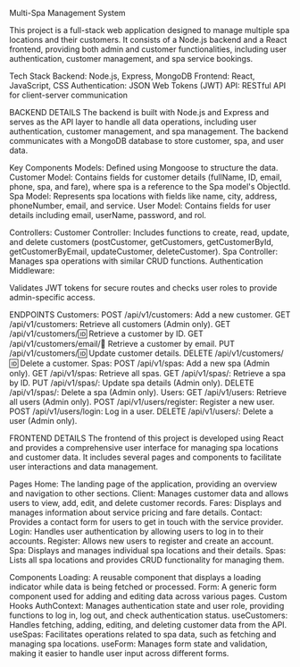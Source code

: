Multi-Spa Management System

This project is a full-stack web application designed to manage multiple spa locations and their customers. It consists of a Node.js backend and a React frontend, providing both admin and customer functionalities, including user authentication, customer management, and spa service bookings.

Tech Stack
Backend: Node.js, Express, MongoDB
Frontend: React, JavaScript, CSS
Authentication: JSON Web Tokens (JWT)
API: RESTful API for client-server communication

BACKEND DETAILS
The backend is built with Node.js and Express and serves as the API layer to handle all data operations, including user authentication, customer management, and spa management. The backend communicates with a MongoDB database to store customer, spa, and user data.

Key Components
Models: Defined using Mongoose to structure the data.
Customer Model: Contains fields for customer details (fullName, ID, email, phone, spa, and fare), where spa is a reference to the Spa model's ObjectId.
Spa Model: Represents spa locations with fields like name, city, address, phoneNumber, email, and service.
User Model: Contains fields for user details including email, userName, password, and rol.

Controllers:
Customer Controller: Includes functions to create, read, update, and delete customers (postCustomer, getCustomers, getCustomerById, getCustomerByEmail, updateCustomer, deleteCustomer).
Spa Controller: Manages spa operations with similar CRUD functions.
Authentication Middleware:

Validates JWT tokens for secure routes and checks user roles to provide admin-specific access.

ENDPOINTS
Customers:
POST /api/v1/customers: Add a new customer.
GET /api/v1/customers: Retrieve all customers (Admin only).
GET /api/v1/customers/:id: Retrieve a customer by ID.
GET /api/v1/customers/email/:email: Retrieve a customer by email.
PUT /api/v1/customers/:id: Update customer details.
DELETE /api/v1/customers/:id: Delete a customer.
Spas:
POST /api/v1/spas: Add a new spa (Admin only).
GET /api/v1/spas: Retrieve all spas.
GET /api/v1/spas/: Retrieve a spa by ID.
PUT /api/v1/spas/: Update spa details (Admin only).
DELETE /api/v1/spas/: Delete a spa (Admin only).
Users:
GET /api/v1/users: Retrieve all users (Admin only).
POST /api/v1/users/register: Register a new user.
POST /api/v1/users/login: Log in a user.
DELETE /api/v1/users/: Delete a user (Admin only).

FRONTEND DETAILS
The frontend of this project is developed using React and provides a comprehensive user interface for managing spa locations and customer data. It includes several pages and components to facilitate user interactions and data management.

Pages
Home: The landing page of the application, providing an overview and navigation to other sections.
Client: Manages customer data and allows users to view, add, edit, and delete customer records.
Fares: Displays and manages information about service pricing and fare details.
Contact: Provides a contact form for users to get in touch with the service provider.
Login: Handles user authentication by allowing users to log in to their accounts.
Register: Allows new users to register and create an account.
Spa: Displays and manages individual spa locations and their details.
Spas: Lists all spa locations and provides CRUD functionality for managing them.

Components
Loading: A reusable component that displays a loading indicator while data is being fetched or processed.
Form: A generic form component used for adding and editing data across various pages.
Custom Hooks
AuthContext: Manages authentication state and user role, providing functions to log in, log out, and check authentication status.
useCustomers: Handles fetching, adding, editing, and deleting customer data from the API.
useSpas: Facilitates operations related to spa data, such as fetching and managing spa locations.
useForm: Manages form state and validation, making it easier to handle user input across different forms.

